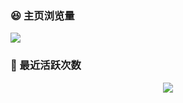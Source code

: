 ### 😆 主页浏览量

![](https://count.getloli.com/get/@halo233.github.readme)

<!-- ### <img src="https://raw.githubusercontent.com/Aniket965/Aniket965/master/pacman.svg?sanitize=true" width="45" height="45">GitHub打卡
<div align="center">
    <img  src="https://github-readme-streak-stats.herokuapp.com/?user=halo233" />
</div>
 -->
### 🥳 最近活跃次数
<div align="center">
    <img src="https://activity-graph.herokuapp.com/graph?username=halo233&theme=xcode" />
</div>

